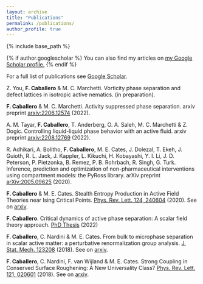 ```yaml
---
layout: archive
title: "Publications"
permalink: /publications/
author_profile: true
---
```


{% include base_path %}

{% if author.googlescholar %}
  You can also find my articles on <u><a href="{{author.googlescholar}}">my Google Scholar profile</a>.</u>
{% endif %}

For a full list of publications see [Google Scholar](https://scholar.google.com/citations?user=oC3Ql9gAAAAJ&hl=es).

Z. You, **F. Caballero** & M. C. Marchetti. Vorticity phase separation and defect lattices in isotropic active nematics. (in preparation).

**F. Caballero** & M. C. Marchetti. Activity suppressed phase separation. arxiv preprint [arxiv:2206.12574](https://arxiv.org/abs/2206.12574) (2022).

A. M. Tayar, **F. Caballero**, T. Anderberg, O. A. Saleh, M. C. Marchetti & Z. Dogic. Controlling liquid-liquid phase behavior with an active fluid. arxiv preprint [arxiv:2208.12769](https://arxiv.org/abs/2208.12769) (2022).

R. Adhikari, A. Bolitho, **F. Caballero**, M. E. Cates, J. Dolezal, T. Ekeh, J. Guioth, R. L. Jack, J. Kappler, L. Kikuchi, H. Kobayashi, Y. I. Li, J. D. Peterson, P. Pietzonka, B. Remez, P. B. Rohrbach, R. Singh, G. Turk. Inference, prediction and optimization of non-pharmaceutical interventions using compartment models: the PyRoss library. arXiv preprint [arXiv:2005.09625](https://arxiv.org/abs/2005.09625) (2020).

**F. Caballero** & M. E. Cates. Stealth Entropy Production in Active Field Theories near Ising Critical Points. [Phys. Rev. Lett. 124, 240604](https://journals.aps.org/prl/abstract/10.1103/PhysRevLett.124.240604) (2020). See on [arxiv](https://arxiv.org/abs/2002.02281).

**F. Caballero**. Critical dynamics of active phase separation: A scalar field theory approach. [PhD Thesis](https://www.repository.cam.ac.uk/handle/1810/307918) (2022)

**F. Caballero**, C. Nardini & M. E. Cates. From bulk to microphase separation in scalar active matter: a perturbative renormalization group analysis. [J. Stat. Mech. 123208](https://iopscience.iop.org/article/10.1088/1742-5468/aaf321/meta) (2018). See on [arxiv](https://arxiv.org/abs/1809.10433).


**F. Caballero**, C. Nardini, F. van Wijland & M. E. Cates. Strong Coupling in Conserved Surface Roughening: A New Universality Class? [Phys. Rev. Lett. 121, 020601](https://journals.aps.org/prl/abstract/10.1103/PhysRevLett.121.020601) (2018). See on [arxiv](https://arxiv.org/abs/1803.09525).

<!---
{% for post in site.publications reversed %}
  {% include archive-single.html %}
{% endfor %}
-->
